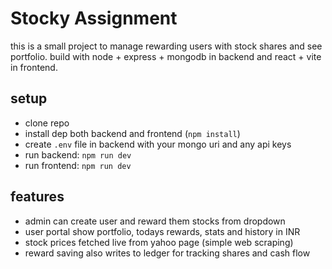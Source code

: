 # Stocky Assignment

this is a small project to manage rewarding users with stock shares and see portfolio. build with node + express + mongodb in backend and react + vite in frontend. 

## setup

- clone repo
- install dep both backend and frontend (`npm install`)
- create `.env` file in backend with your mongo uri and any api keys
- run backend: `npm run dev`
- run frontend: `npm run dev`

## features

- admin can create user and reward them stocks from dropdown
- user portal show portfolio, todays rewards, stats and history in INR
- stock prices fetched live from yahoo page (simple web scraping)
- reward saving also writes to ledger for tracking shares and cash flow


